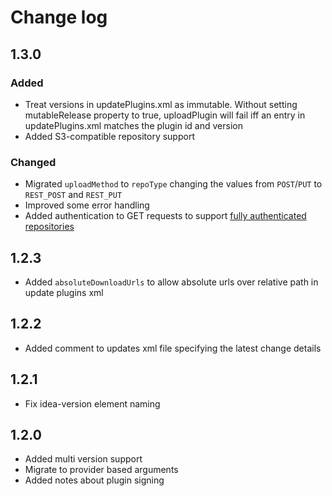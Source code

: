 # Change log

## 1.3.0
### Added
* Treat versions in updatePlugins.xml as immutable. Without setting mutableRelease property to true, uploadPlugin will fail iff an entry in updatePlugins.xml matches the plugin id and version
* Added S3-compatible repository support
### Changed
* Migrated `uploadMethod` to `repoType` changing the values from `POST`/`PUT` to `REST_POST` and `REST_PUT`
* Improved some error handling
* Added authentication to GET requests to support [fully authenticated repositories](https://github.com/JetBrains/intellij-community/blob/master/platform/platform-impl/src/com/intellij/ide/plugins/auth/PluginRepositoryAuthProvider.java)

## 1.2.3
* Added `absoluteDownloadUrls` to allow absolute urls over relative path in update plugins xml

## 1.2.2
* Added comment to updates xml file specifying the latest change details

## 1.2.1
* Fix idea-version element naming

## 1.2.0
* Added multi version support
* Migrate to provider based arguments
* Added notes about plugin signing